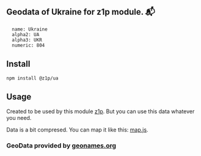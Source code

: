 
## Geodata of Ukraine for z1p module. :mailbox_with_mail:

```
  name: Ukraine
  alpha2: UA
  alpha3: UKR
  numeric: 804
```

## Install

```
npm install @z1p/ua
```

## Usage

Created to be used by this module [z1p](https://github.com/vzhufk/z1p).
But you can use this data whatever you need.

Data is a bit compresed. You can map it like this: [map.js](https://github.com/vzhufk/z1p/blob/master/src/map.js).

### GeoData provided by **[geonames.org](http://www.geonames.org/)**
